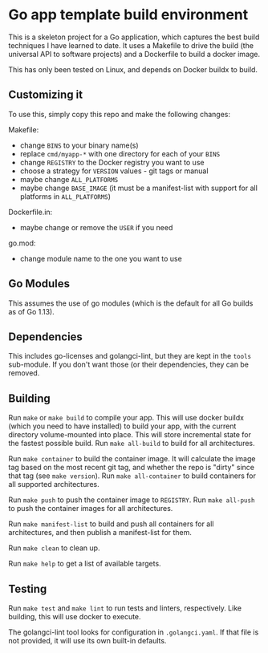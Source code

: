 # Go app template build environment



This is a skeleton project for a Go application, which captures the best build
techniques I have learned to date.  It uses a Makefile to drive the build (the
universal API to software projects) and a Dockerfile to build a docker image.

This has only been tested on Linux, and depends on Docker buildx to build.

## Customizing it

To use this, simply copy this repo and make the following changes:

Makefile:
   - change `BINS` to your binary name(s)
   - replace `cmd/myapp-*` with one directory for each of your `BINS`
   - change `REGISTRY` to the Docker registry you want to use
   - choose a strategy for `VERSION` values - git tags or manual
   - maybe change `ALL_PLATFORMS`
   - maybe change `BASE_IMAGE` (it must be a manifest-list with support for all
     platforms in `ALL_PLATFORMS`)

Dockerfile.in:
   - maybe change or remove the `USER` if you need

go.mod:
   - change module name to the one you want to use

## Go Modules

This assumes the use of go modules (which is the default for all Go builds
as of Go 1.13).

## Dependencies

This includes go-licenses and golangci-lint, but they are kept in the `tools`
sub-module.  If you don't want those (or their dependencies, they can be
removed.

## Building

Run `make` or `make build` to compile your app.  This will use docker buildx
(which you need to have installed) to build your app, with the current
directory volume-mounted into place.  This will store incremental state for the
fastest possible build.  Run `make all-build` to build for all architectures.

Run `make container` to build the container image.  It will calculate the image
tag based on the most recent git tag, and whether the repo is "dirty" since
that tag (see `make version`).  Run `make all-container` to build containers
for all supported architectures.

Run `make push` to push the container image to `REGISTRY`.  Run `make all-push`
to push the container images for all architectures.

Run `make manifest-list` to build and push all containers for all
architectures, and then publish a manifest-list for them.

Run `make clean` to clean up.

Run `make help` to get a list of available targets.

## Testing

Run `make test` and `make lint` to run tests and linters, respectively.  Like
building, this will use docker to execute.

The golangci-lint tool looks for configuration in `.golangci.yaml`.  If that
file is not provided, it will use its own built-in defaults.
